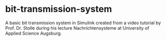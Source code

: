 # bit-transmission-system
A basic bit transmission system in Simulink created from a video tutorial by Prof. Dr. Stolle during his lecture Nachrichtensysteme at University of Applied Science Augsburg.
